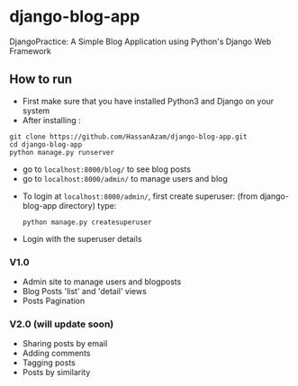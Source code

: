 # django-blog-app
DjangoPractice: A Simple Blog Application using Python's Django Web Framework


## How to run
- First make sure that you have installed Python3 and Django on your system
- After installing : 
~~~~
git clone https://github.com/HassanAzam/django-blog-app.git
cd django-blog-app
python manage.py runserver
~~~~
- go to ````localhost:8000/blog/```` to see blog posts
- go to ````localhost:8000/admin/```` to manage users and blog
* To login at ````localhost:8000/admin/````, first create superuser: (from django-blog-app directory) type:

  ~~~~
  python manage.py createsuperuser
  ~~~~
- Login with the superuser details


### V1.0
- Admin site to manage users and blogposts
- Blog Posts 'list' and 'detail' views
- Posts Pagination


### V2.0 (will update soon)
- Sharing posts by email
- Adding comments
- Tagging posts
- Posts by similarity
